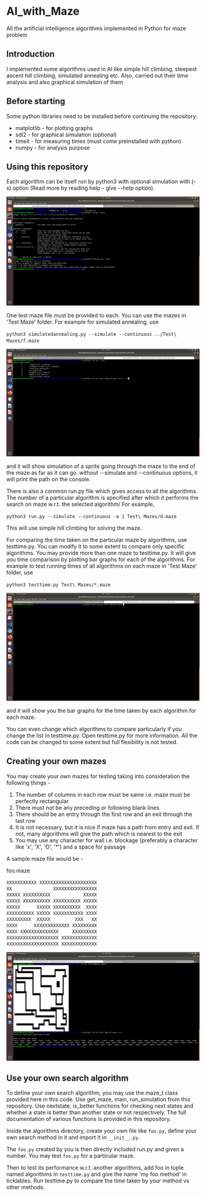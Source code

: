 # AI_with_Maze
All the artificial intelligence algorithms implemented in Python for maze problem

## Introduction
I implemented some algorithms used in AI like simple hill climbing, steepest ascent hill climbing, simulated annealing etc. Also, carried out their time analysis and also graphical simulation of them

## Before starting
Some python libraries need to be installed before continuing the repository:

- matplotlib - for plotting graphs
- sdl2 - for graphical simulation (optional)
- timeit - for measuring times (must come preinstalled with python)
- numpy - for analysis purpose

## Using this repository
Each algorithm can be itself run by python3 with optional simulation with (-s) option (Read more by reading help - give --help option). 

![help.ong](media/help.png)

One test maze file must be provided to each. You can use the mazes in 'Test Maze' folder. 
For example for simulated annealing, use

`python3 simulatedannealing.py --simulate --continuous ../Test\ Mazes/f.maze`

![simulation_example](media/run.gif)

and it will show simulation of a sprite going through the maze to the end of the maze as far as it can go.
without --simulate and --continuous options, it will print the path on the console.

There is also a common run.py file which gives access to all the algorithms. The number of a particular algorithm is specified after which it performs the search on maze w.r.t. the selected algorithm/ For example,

`python3 run.py --simulate --continuous -a 1 Test\ Mazes/d.maze`

This will use simple hill climbing for solving the maze.

For comparing the time taken on the particular maze by algorithms, use testtime.py. You can modify it to some extent to compare only specific algorithms. You may provide more than one maze to testtime.py. It will give you time comparison by plotting bar graphs for each of the algorithms.
For example to test running times of all algorithms on each maze in 'Test Maze' folder, use

`python3 testtime.py Test\ Mazes/*.maze`

![testtime.py](media/testtime.gif)

and it will show you the bar graphs for the time taken by each algorithm for each maze.

You can even change which algorithms to compare particularly if you change the list in testtime.py. Open testtime.py for more information. All the code can be changed to some extent but full flexibility is not tested.

## Creating your own mazes
You may create your own mazes for testing taking into consideration the following things - 
1. The number of columns in each row must be same i.e. maze must be perfectly rectangular
2. There must not be any preceding or following blank lines
3. There should be an entry through the first row and an exit through the last row
4. It is not necessary, but it is nice if maze has a path from entry and exit. If not, many algorithms will give the path which is nearest to the exit
5. You may use any character for wall i.e. blockage (preferably a character like 'x', 'X', 'O', '*') and a space for passage

A sample maze file would be - 

foo.maze
```
XXXXXXXXXXX XXXXXXXXXXXXXXXXXXXXX
XX               XXXXXXXXXXXXXXXX
XXXXX XXXXXXXXXX            XXXXX
XXXXX XXXXXXXXXX XXXXXXXXXX XXXXX
XXXXX      XXXXX XXXXXXXXXX  XXXX
XXXXXXXXXX XXXXX XXXXXXXXXXX XXXX
XXXXXXXXX  XXXXX         XXX   XX
XXXX      XXXXXXXXXXXXX XXXXXXXXX
XXXX XXXXXXXXXXXXXX     XXXXXXXXX
XXXXXXXXXXXXXXXXXXX XXXXXXXXXXXXX
XXXXXXXXXXXXXXXXXXX XXXXXXXXXXXXX
```

![mazefile](media/nosimulation.png)

## Use your own search algorithm
To define your own search algorithm, you may use the maze_t class provided here in this code. Use get_maze, main, run_simulation from this repository. Use nextstate, is_better functions for checking next states and whether a state is better than another state or not respectively. The full documentation of various functions is provided in this repository.

Inside the algorithms directory, create your own file like `foo.py`, define your own search method in it and import it in `__init__.py`.

The `foo.py` created by you is then directly included run.py and given a number. You may test `foo.py` for a particular maze.

Then to test its performance w.r.t. another algorithms, add foo in tuple named algorithms in `testtime.py` and give the name 'my foo method' in ticklables. Run testtime.py to compare the time taken by your method vs other methods. 